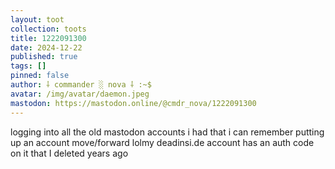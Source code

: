 ```yaml
---
layout: toot
collection: toots
title: 1222091300
date: 2024-12-22
published: true
tags: []
pinned: false
author: ⸸ commander ░ nova ⸸ :~$
avatar: /img/avatar/daemon.jpeg
mastodon: https://mastodon.online/@cmdr_nova/1222091300
---
```


logging into all the old mastodon accounts i had that i can remember putting up an account move/forward lolmy deadinsi.de account has an auth code on it that I deleted years ago
